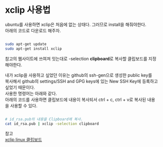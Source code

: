 # xclip 사용법  


ubuntu를 사용하면 xclip은 처음에 없는 상태다. 그러므로 install을 해줘야한다.  \
아래의 코드로 다운로드 해주자.  
```bash

sudo apt-get update
sudo apt-get install xclip

```

참고의 웹사이트에 쓰여져 잇는대로 -selection **clipboard**로 복사할 클립보드를 지정해야한다.  


내가 xclip을 사용하고 싶었던 이유는 github의 ssh-gen으로 생성한 public key를  
복사해서 github의 settings/SSH and GPG keys에 있는 New SSH Key에 등록하고 싶었기 때문이다.  
사용한 명령어는 아래와 같다.  
아래의 코드를 사용하면 클립보드에 내용이 복사되서 ctrl + c, ctrl + v로 복사된 내용을 사용할 수 있다. 

```bash

# id_rsa.pub의 내용을 Clipboard에 복사.
cat id_rsa.pub | xclip -selection clipboard

```

참고  
[xclip linux 클립보드](https://velog.io/@markyang92/xclip-linux-%ED%81%B4%EB%A6%BD%EB%B3%B4%EB%93%9C-vim-%EC%8B%9C%EC%8A%A4%ED%85%9C-%ED%81%B4%EB%A6%BD%EB%B3%B4%EB%93%9C)